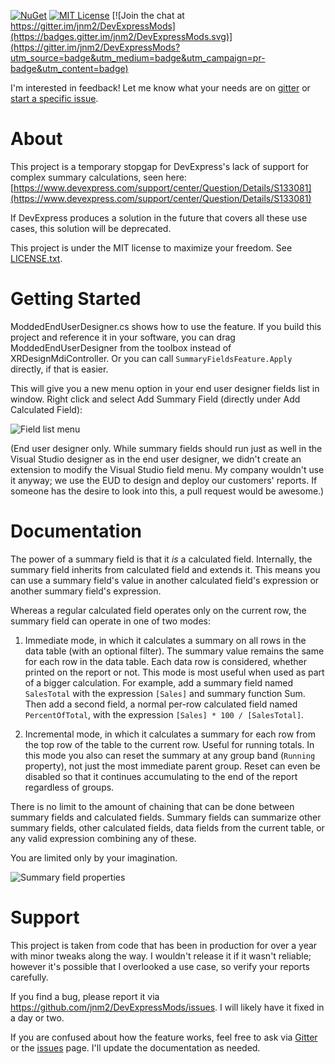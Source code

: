 [![NuGet](http://img.shields.io/nuget/v/DevExpressMods.svg?maxAge=7200)](https://www.nuget.org/packages/DevExpressMods/) [![MIT License](https://img.shields.io/badge/license-MIT-blue.svg)](./LICENSE.txt) [![Join the chat at https://gitter.im/jnm2/DevExpressMods](https://badges.gitter.im/jnm2/DevExpressMods.svg)](https://gitter.im/jnm2/DevExpressMods?utm_source=badge&utm_medium=badge&utm_campaign=pr-badge&utm_content=badge)

I'm interested in feedback! Let me know what your needs are on [gitter](https://gitter.im/jnm2/DevExpressMods?utm_source=badge&utm_medium=badge&utm_campaign=pr-badge&utm_content=badge) or [start a specific issue](https://github.com/jnm2/DevExpressMods/issues).


About
=====
This project is a temporary stopgap for DevExpress's lack of support for complex summary calculations, seen here:
[https://www.devexpress.com/support/center/Question/Details/S133081](https://www.devexpress.com/support/center/Question/Details/S133081)

If DevExpress produces a solution in the future that covers all these use cases, this solution will be deprecated.

This project is under the MIT license to maximize your freedom. See [LICENSE.txt](https://github.com/jnm2/DevExpressMods/blob/master/LICENSE.txt).



Getting Started
===============
ModdedEndUserDesigner.cs shows how to use the feature.
If you build this project and reference it in your software, you can drag ModdedEndUserDesigner from the toolbox instead of XRDesignMdiController.
Or you can call `SummaryFieldsFeature.Apply` directly, if that is easier.

This will give you a new menu option in your end user designer fields list in window.
Right click and select Add Summary Field (directly under Add Calculated Field):

![Field list menu](add-menu.png)

(End user designer only. While summary fields should run just as well in the Visual Studio designer as in the end user designer, we didn't create an extension to modify the Visual Studio field menu. My company wouldn't use it anyway; we use the EUD to design and deploy our customers' reports. If someone has the desire to look into this, a pull request would be awesome.)



Documentation
=============
The power of a summary field is that it *is* a calculated field. Internally, the summary field inherits from calculated field and extends it. This means you can use a summary field's value in another calculated field's expression or another summary field's expression.

Whereas a regular calculated field operates only on the current row, the summary field can operate in one of two modes:

 1. Immediate mode, in which it calculates a summary on all rows in the data table (with an optional filter).
    The summary value remains the same for each row in the data table. Each data row is considered, whether printed on the report or not.
    This mode is most useful when used as part of a bigger calculation.
    For example, add a summary field named `SalesTotal` with the expression `[Sales]` and summary function Sum.
    Then add a second field, a normal per-row calculated field named `PercentOfTotal`, with the expression `[Sales] * 100 / [SalesTotal]`.

 2. Incremental mode, in which it calculates a summary for each row from the top row of the table to the current row.
    Useful for running totals. In this mode you also can reset the summary at any group band (`Running` property), not just the most immediate parent group.
    Reset can even be disabled so that it continues accumulating to the end of the report regardless of groups.

There is no limit to the amount of chaining that can be done between summary fields and calculated fields.
Summary fields can summarize other summary fields, other calculated fields, data fields from the current table, or any valid expression combining any of these.

You are limited only by your imagination.

![Summary field properties](summary-field-properties.png)



Support
=======
This project is taken from code that has been in production for over a year with minor tweaks along the way.
I wouldn't release it if it wasn't reliable; however it's possible that I overlooked a use case, so verify your reports carefully.

If you find a bug, please report it via https://github.com/jnm2/DevExpressMods/issues. I will likely have it fixed in a day or two.

If you are confused about how the feature works, feel free to ask via [Gitter](https://gitter.im/jnm2/DevExpressMods) or the [issues](https://github.com/jnm2/DevExpressMods/issues) page. I'll update the documentation as needed.
